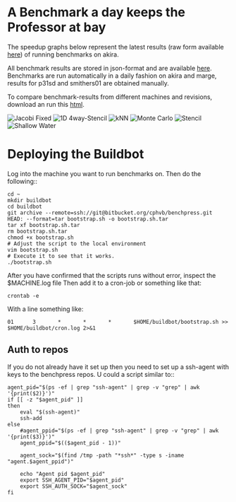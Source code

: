 A Benchmark a day keeps the Professor at bay
============================================

The speedup graphs below represent the latest results (raw form available [here](https://bitbucket.org/cphvb/benchpress/raw/master/results/akira/benchmark-latest.json)) of running benchmarks on akira.

All benchmark results are stored in json-format and are available [here](https://bitbucket.org/cphvb/benchpress/raw/master/results).
Benchmarks are run automatically in a daily fashion on akira and marge, results for p31sd and smithers01 are obtained manually.

To compare benchmark-results from different machines and revisions, download an run this [html](https://bitbucket.org/cphvb/benchpress/raw/master/compare.html).

![Jacobi Fixed   ](https://bitbucket.org/cphvb/benchpress/raw/master/graphs/akira/latest/jacobi%20fixed_speedup.png)
![1D 4way-Stencil](https://bitbucket.org/cphvb/benchpress/raw/master/graphs/akira/latest/1d%204way%20stencil_speedup.png)
![kNN            ](https://bitbucket.org/cphvb/benchpress/raw/master/graphs/akira/latest/knn_speedup.png)
![Monte Carlo    ](https://bitbucket.org/cphvb/benchpress/raw/master/graphs/akira/latest/monte%20carlo_speedup.png)
![Stencil        ](https://bitbucket.org/cphvb/benchpress/raw/master/graphs/akira/latest/stencil%20synth_speedup.png)
![Shallow Water  ](https://bitbucket.org/cphvb/benchpress/raw/master/graphs/akira/latest/shallow%20water_speedup.png)


Deploying the Buildbot
======================

Log into the machine you want to run benchmarks on. Then do the following::

    cd ~
    mkdir buildbot
    cd buildbot
    git archive --remote=ssh://git@bitbucket.org/cphvb/benchpress.git HEAD: --format=tar bootstrap.sh -o bootstrap.sh.tar
    tar xf bootstrap.sh.tar
    rm bootstrap.sh.tar
    chmod +x bootstrap.sh
    # Adjust the script to the local environment
    vim bootstrap.sh
    # Execute it to see that it works.
    ./bootstrap.sh

After you have confirmed that the scripts runs without error, inspect the $MACHINE.log file
Then add it to a cron-job or something like that:

    crontab -e

With a line something like:

    01      3       *       *       *       $HOME/buildbot/bootstrap.sh >> $HOME/buildbot/cron.log 2>&1

Auth to repos
-------------

If you do not already have it set up then you need to set up a ssh-agent with keys to the benchpress repos.
U could a script similar to::

    agent_pid="$(ps -ef | grep "ssh-agent" | grep -v "grep" | awk '{print($2)}')"
    if [[ -z "$agent_pid" ]]
    then
        eval "$(ssh-agent)"
        ssh-add
    else
        #agent_ppid="$(ps -ef | grep "ssh-agent" | grep -v "grep" | awk '{print($3)}')"
        agent_ppid="$(($agent_pid - 1))"
     
        agent_sock="$(find /tmp -path "*ssh*" -type s -iname "agent.$agent_ppid")"
     
        echo "Agent pid $agent_pid"
        export SSH_AGENT_PID="$agent_pid"
        export SSH_AUTH_SOCK="$agent_sock"
    fi

